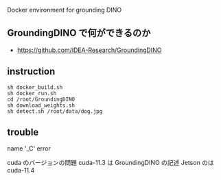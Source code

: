 Docker environment for grounding DINO

## GroundingDINO で何ができるのか

- https://github.com/IDEA-Research/GroundingDINO

## instruction
 
```
sh docker_build.sh
sh docker_run.sh
cd /root/GroundingDINO
sh download_weights.sh
sh detect.sh /root/data/dog.jpg
```



## trouble

name '_C' error

cuda のバージョンの問題
cuda-11.3 は GroundingDINO の記述
Jetson のは cuda-11.4


